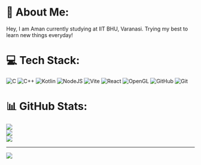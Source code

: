 # 💫 About Me:
Hey, I am Aman currently studying at IIT BHU, Varanasi. Trying my best to learn new things everyday!


# 💻 Tech Stack:
![C](https://img.shields.io/badge/c-%2300599C.svg?style=for-the-badge&logo=c&logoColor=white) ![C++](https://img.shields.io/badge/c++-%2300599C.svg?style=for-the-badge&logo=c%2B%2B&logoColor=white) ![Kotlin](https://img.shields.io/badge/kotlin-%237F52FF.svg?style=for-the-badge&logo=kotlin&logoColor=white) ![NodeJS](https://img.shields.io/badge/node.js-6DA55F?style=for-the-badge&logo=node.js&logoColor=white) ![Vite](https://img.shields.io/badge/vite-%23646CFF.svg?style=for-the-badge&logo=vite&logoColor=white) ![React](https://img.shields.io/badge/react-%2320232a.svg?style=for-the-badge&logo=react&logoColor=%2361DAFB) ![OpenGL](https://img.shields.io/badge/OpenGL-%23FFFFFF.svg?style=for-the-badge&logo=opengl) ![GitHub](https://img.shields.io/badge/github-%23121011.svg?style=for-the-badge&logo=github&logoColor=white) ![Git](https://img.shields.io/badge/git-%23F05033.svg?style=for-the-badge&logo=git&logoColor=white)
# 📊 GitHub Stats:
![](https://github-readme-stats.vercel.app/api?username=Am1n1602&theme=dark&hide_border=false&include_all_commits=true&count_private=true)<br/>
![](https://nirzak-streak-stats.vercel.app/?user=Am1n1602&theme=dark&hide_border=false)<br/>
![](https://github-readme-stats.vercel.app/api/top-langs/?username=Am1n1602&theme=dark&hide_border=false&include_all_commits=true&count_private=true&layout=compact)

---
[![](https://visitcount.itsvg.in/api?id=Am1n1602&icon=0&color=0)](https://visitcount.itsvg.in)

<!-- Proudly created with GPRM ( https://gprm.itsvg.in ) -->
